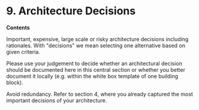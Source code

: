 # 9. Architecture Decisions

**Contents**

Important, expensive, large scale or risky architecture decisions
including rationales. With \"decisions\" we mean selecting one
alternative based on given criteria.

Please use your judgement to decide whether an architectural decision
should be documented here in this central section or whether you better
document it locally (e.g. within the white box template of one building
block).

Avoid redundancy. Refer to section 4, where you already captured the
most important decisions of your architecture.